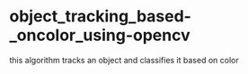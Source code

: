 # object_tracking_based-_oncolor_using-opencv
this algorithm tracks an object and classifies it based on color
